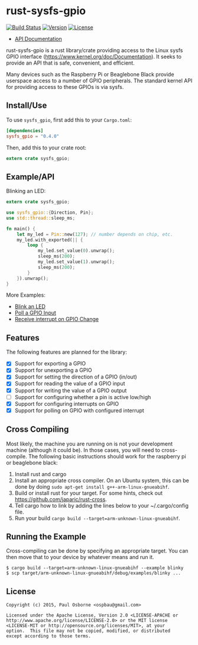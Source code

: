 rust-sysfs-gpio
===============

[![Build Status](https://travis-ci.org/posborne/rust-sysfs-gpio.svg?branch=master)](https://travis-ci.org/posborne/rust-sysfs-gpio)
[![Version](https://img.shields.io/crates/v/sysfs-gpio.svg)](https://crates.io/crates/sysfs-gpio)
[![License](https://img.shields.io/crates/l/sysfs-gpio.svg)](https://github.com/posborne/rust-sysfs-gpio/blob/master/README.md#license)

- [API Documentation](http://posborne.github.io/rust-sysfs-gpio/)

rust-sysfs-gpio is a rust library/crate providing access to the Linux
sysfs GPIO interface (https://www.kernel.org/doc/Documentation).  It
seeks to provide an API that is safe, convenient, and efficient.

Many devices such as the Raspberry Pi or Beaglebone Black provide
userspace access to a number of GPIO peripherals.  The standard kernel
API for providing access to these GPIOs is via sysfs.

Install/Use
-----------

To use `sysfs_gpio`, first add this to your `Cargo.toml`:

```toml
[dependencies]
sysfs_gpio = "0.4.0"
```

Then, add this to your crate root:

```rust
extern crate sysfs_gpio;
```

Example/API
-----------

Blinking an LED:

```rust
extern crate sysfs_gpio;

use sysfs_gpio::{Direction, Pin};
use std::thread::sleep_ms;

fn main() {
    let my_led = Pin::new(127); // number depends on chip, etc.
    my_led.with_exported(|| {
        loop {
            my_led.set_value(0).unwrap();
            sleep_ms(200);
            my_led.set_value(1).unwrap();
            sleep_ms(200);
        }
    }).unwrap();
}
```

More Examples:

- [Blink an LED](examples/blinky.rs)
- [Poll a GPIO Input](examples/poll.rs)
- [Receive interrupt on GPIO Change](examples/interrupt.rs)

Features
--------

The following features are planned for the library:

- [x] Support for exporting a GPIO
- [x] Support for unexporting a GPIO
- [x] Support for setting the direction of a GPIO (in/out)
- [x] Support for reading the value of a GPIO input
- [x] Support for writing the value of a GPIO output
- [ ] Support for configuring whether a pin is active low/high
- [x] Support for configuring interrupts on GPIO
- [x] Support for polling on GPIO with configured interrupt

Cross Compiling
---------------

Most likely, the machine you are running on is not your development
machine (although it could be).  In those cases, you will need to
cross-compile.  The following basic instructions should work for the
raspberry pi or beaglebone black:

1. Install rust and cargo
2. Install an appropriate cross compiler.  On an Ubuntu system, this
   can be done by doing `sudo apt-get install g++-arm-linux-gnueabihf`.
3. Build or install rust for your target.  For some hints, check out
   https://github.com/japaric/rust-cross.
4. Tell cargo how to link by adding the lines below to your
   ~/.cargo/config file.
5. Run your build `cargo build --target=arm-unknown-linux-gnueabihf`.

Running the Example
-------------------

Cross-compiling can be done by specifying an appropriate target.  You
can then move that to your device by whatever means and run it.

```
$ cargo build --target=arm-unknown-linux-gnueabihf --example blinky
$ scp target/arm-unknown-linux-gnueabihf/debug/examples/blinky ...
```

License
-------

```
Copyright (c) 2015, Paul Osborne <ospbau@gmail.com>

Licensed under the Apache License, Version 2.0 <LICENSE-APACHE or
http://www.apache.org/license/LICENSE-2.0> or the MIT license
<LICENSE-MIT or http://opensource.org/licenses/MIT>, at your
option.  This file may not be copied, modified, or distributed
except according to those terms.
```
